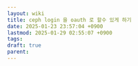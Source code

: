 ```yaml
---
layout: wiki
title: ceph login 을 oauth 로 할수 있게 하기
date: 2025-01-23 23:57:04 +0900
lastmod: 2025-01-29 02:55:07 +0900
tags: 
draft: true
parent: 
---
```

